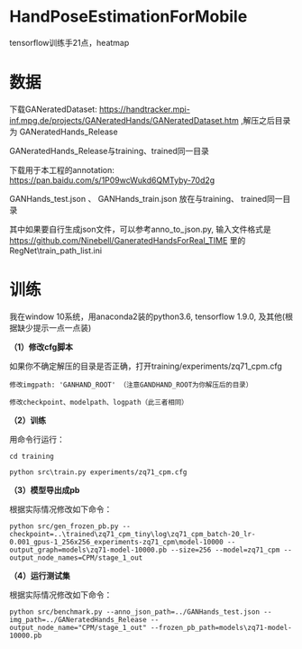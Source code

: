 # HandPoseEstimationForMobile
tensorflow训练手21点，heatmap

# 数据

下载GANeratedDataset: https://handtracker.mpi-inf.mpg.de/projects/GANeratedHands/GANeratedDataset.htm ,解压之后目录为 GANeratedHands_Release

GANeratedHands_Release与training、trained同一目录


下载用于本工程的annotation: https://pan.baidu.com/s/1P09wcWukd6QMTyby-70d2g 

GANHands_test.json 、 GANHands_train.json 放在与training、 trained同一目录

其中如果要自行生成json文件，可以参考anno_to_json.py, 输入文件格式是 https://github.com/Ninebell/GaneratedHandsForReal_TIME 里的RegNet\train_path_list.ini

# 训练 

我在window 10系统，用anaconda2装的python3.6, tensorflow 1.9.0, 及其他(根据缺少提示一点一点装) 

**（1）修改cfg脚本**

如果你不确定解压的目录是否正确，打开training/experiments/zq71_cpm.cfg 
	
	修改imgpath: 'GANHAND_ROOT' （注意GANDHAND_ROOT为你解压后的目录）
	
	修改checkpoint、modelpath、logpath（此三者相同）

**（2）训练**

用命令行运行：
	
	cd training
	
	python src\train.py experiments/zq71_cpm.cfg
	
**（3）模型导出成pb**

根据实际情况修改如下命令：
	
	python src/gen_frozen_pb.py --checkpoint=..\trained\zq71_cpm_tiny\log\zq71_cpm_batch-20_lr-0.001_gpus-1_256x256_experiments-zq71_cpm\model-10000 --output_graph=models\zq71-model-10000.pb --size=256 --model=zq71_cpm --output_node_names=CPM/stage_1_out
	
**（4）运行测试集**

根据实际情况修改如下命令：
	
	python src/benchmark.py --anno_json_path=../GANHands_test.json --img_path=../GANeratedHands_Release --output_node_name="CPM/stage_1_out" --frozen_pb_path=models\zq71-model-10000.pb 


	